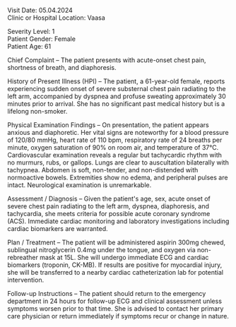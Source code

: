 Visit Date: 05.04.2024  
Clinic or Hospital Location: Vaasa  

Severity Level: 1  
Patient Gender: Female  
Patient Age: 61  

Chief Complaint – The patient presents with acute-onset chest pain, shortness of breath, and diaphoresis.

History of Present Illness (HPI) – The patient, a 61-year-old female, reports experiencing sudden onset of severe substernal chest pain radiating to the left arm, accompanied by dyspnea and profuse sweating approximately 30 minutes prior to arrival. She has no significant past medical history but is a lifelong non-smoker.

Physical Examination Findings – On presentation, the patient appears anxious and diaphoretic. Her vital signs are noteworthy for a blood pressure of 120/80 mmHg, heart rate of 110 bpm, respiratory rate of 24 breaths per minute, oxygen saturation of 90% on room air, and temperature of 37°C. Cardiovascular examination reveals a regular but tachycardic rhythm with no murmurs, rubs, or gallops. Lungs are clear to auscultation bilaterally with tachypnea. Abdomen is soft, non-tender, and non-distended with normoactive bowels. Extremities show no edema, and peripheral pulses are intact. Neurological examination is unremarkable.

Assessment / Diagnosis – Given the patient's age, sex, acute onset of severe chest pain radiating to the left arm, dyspnea, diaphoresis, and tachycardia, she meets criteria for possible acute coronary syndrome (ACS). Immediate cardiac monitoring and laboratory investigations including cardiac biomarkers are warranted.

Plan / Treatment – The patient will be administered aspirin 300mg chewed, sublingual nitroglycerin 0.4mg under the tongue, and oxygen via non-rebreather mask at 15L. She will undergo immediate ECG and cardiac biomarkers (troponin, CK-MB). If results are positive for myocardial injury, she will be transferred to a nearby cardiac catheterization lab for potential intervention.

Follow-up Instructions – The patient should return to the emergency department in 24 hours for follow-up ECG and clinical assessment unless symptoms worsen prior to that time. She is advised to contact her primary care physician or return immediately if symptoms recur or change in nature.